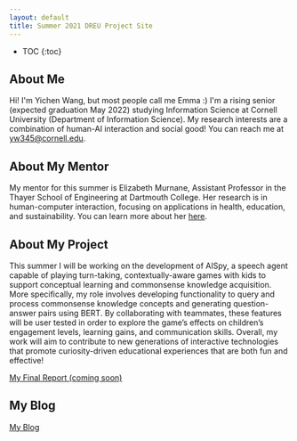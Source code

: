 ```yaml
---
layout: default
title: Summer 2021 DREU Project Site
---
```


* TOC
{:toc}

## About Me

Hi! I'm Yichen Wang, but most people call me Emma :) I'm a rising senior (expected graduation May 2022) studying Information Science at Cornell University (Department of Information Science). My research interests are a combination of human-AI interaction and social good! You can reach me at yw345@cornell.edu.

## About My Mentor

My mentor for this summer is Elizabeth Murnane, Assistant Professor in the Thayer School of Engineering at Dartmouth College. Her research is in human-computer interaction, focusing on applications in health, education, and sustainability. You can learn more about her [here](https://empower-lab.emurnane.host.dartmouth.edu/).

## About My Project

This summer I will be working on the development of AISpy, a speech agent capable of playing turn-taking, contextually-aware games with kids to support conceptual learning and commonsense knowledge acquisition. More specifically, my role involves developing functionality to query and process commonsense knowledge concepts and generating question-answer pairs using BERT. By collaborating with teammates, these features will be user tested in order to explore the game’s effects on children’s engagement levels, learning gains, and communication skills. Overall, my work will aim to contribute to new generations of interactive technologies that promote curiosity-driven educational experiences that are both fun and effective!

[My Final Report (coming soon)](files/finalreport.pdf)

## My Blog

[My Blog](blog.md)
